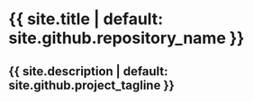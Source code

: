 <h1>{{ site.title | default: site.github.repository_name }}</h1>
<h2>{{ site.description | default: site.github.project_tagline }}</h2>
